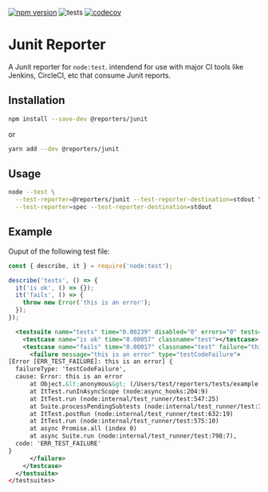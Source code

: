 [![npm version](https://img.shields.io/npm/v/@reporters/junit)](https://www.npmjs.com/package/@reporters/junit) ![tests](https://github.com/MoLow/reporters/actions/workflows/test.yaml/badge.svg?branch=main) [![codecov](https://codecov.io/gh/MoLow/reporters/branch/main/graph/badge.svg?token=0LFVC8SCQV)](https://codecov.io/gh/MoLow/reporters)

# Junit Reporter
A Junit reporter for `node:test`.
intendend for use with major CI tools like Jenkins, CircleCI, etc that consume Junit reports.

## Installation

```bash
npm install --save-dev @reporters/junit
```
or
```bash
yarn add --dev @reporters/junit
```

## Usage

```bash
node --test \
  --test-reporter=@reporters/junit --test-reporter-destination=stdout \
  --test-reporter=spec --test-reporter-destination=stdout
```

## Example 

Ouput of the following test file:

```js
const { describe, it } = require('node:test');

describe('tests', () => {
  it('is ok', () => {});
  it('fails', () => {
    throw new Error('this is an error');
  });
});
```

```xml
  <testsuite name="tests" time="0.00239" disabled="0" errors="0" tests="2" failures="1" skipped="0" hostname="PC.localdomain">
    <testcase name="is ok" time="0.00057" classname="test"></testcase>
    <testcase name="fails" time="0.00017" classname="test" failure="this is an error">
      <failure message="this is an error" type="testCodeFailure">
[Error [ERR_TEST_FAILURE]: this is an error] {
  failureType: 'testCodeFailure',
  cause: Error: this is an error
      at Object.&lt;anonymous&gt; (/Users/test/reporters/tests/example.js:6:11)
      at ItTest.runInAsyncScope (node:async_hooks:204:9)
      at ItTest.run (node:internal/test_runner/test:547:25)
      at Suite.processPendingSubtests (node:internal/test_runner/test:302:27)
      at ItTest.postRun (node:internal/test_runner/test:632:19)
      at ItTest.run (node:internal/test_runner/test:575:10)
      at async Promise.all (index 0)
      at async Suite.run (node:internal/test_runner/test:798:7),
  code: 'ERR_TEST_FAILURE'
}
      </failure>
    </testcase>
  </testsuite>
</testsuites>
```

